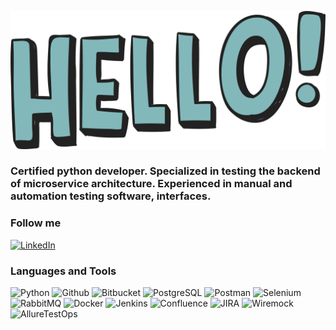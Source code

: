 ![Header](https://github.com/JackSlater777/JackSlater777/blob/main/assets/header.png)

### Certified python developer. Specialized in testing the backend of microservice architecture. Experienced in manual and automation testing software, interfaces.

[//]: # (### My CV)

[//]: # ([Link to my CV]&#40;https://drive.google.com/file/d/1FIhGnM8cb1qEnmsRbj7_61TzWDO5sZe4/view?usp=sharing&#41;)

### Follow me
[![LinkedIn](https://img.shields.io/badge/-LinkedIn-090909?style=for-the-badge&logo=linkedin&logoColor=007BB6)](https://www.linkedin.com/in/ivan-karazanov/)

### Languages and Tools
![Python](https://img.shields.io/badge/-Python-090909?style=for-the-badge&logo=Python&logoColor=FFFF00)
![Github](https://img.shields.io/badge/-Github-090909?style=for-the-badge&logo=Github)
![Bitbucket](https://img.shields.io/badge/-Bitbucket-090909?style=for-the-badge&logo=Bitbucket&logoColor=1E90FF)
![PostgreSQL](https://img.shields.io/badge/-PostgreSQL-090909?style=for-the-badge&logo=PostgreSQL&logoColor=4682B4)
![Postman](https://img.shields.io/badge/-Postman-090909?style=for-the-badge&logo=Postman&logoColor=FF8C00)
![Selenium](https://img.shields.io/badge/-Selenium-090909?style=for-the-badge&logo=Selenium)
![RabbitMQ](https://img.shields.io/badge/-RabbitMQ-090909?style=for-the-badge&logo=RabbitMQ&logoColor=FF8C00)
![Docker](https://img.shields.io/badge/-Docker-090909?style=for-the-badge&logo=Docker&logoColor=1E90FF)
![Jenkins](https://img.shields.io/badge/-Jenkins-090909?style=for-the-badge&logo=Jenkins&logoColor=FF6347)
![Confluence](https://img.shields.io/badge/-Confluence-090909?style=for-the-badge&logo=Confluence&logoColor=4169E1)
![JIRA](https://img.shields.io/badge/-JIRA-090909?style=for-the-badge&logo=Jira&logoColor=4169E1)
![Wiremock](https://img.shields.io/badge/-Wiremock-090909?style=for-the-badge)
![AllureTestOps](https://img.shields.io/badge/-AllureTestOps-090909?style=for-the-badge&logo=allure-report)
